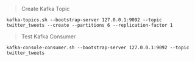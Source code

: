 > Create Kafka Topic

    kafka-topics.sh --bootstrap-server 127.0.0.1:9092 --topic twitter_tweets --create --partitions 6 --replication-factor 1

> Test Kafka Consumer

    kafka-console-consumer.sh --bootstrap-server 127.0.0.1:9092 --topic twitter_tweets

